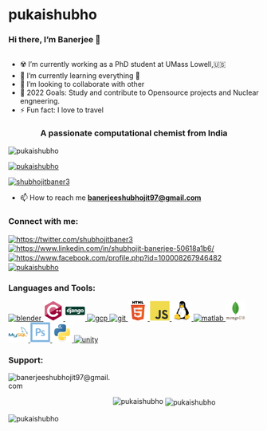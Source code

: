 # pukaishubho
### Hi there, I’m Banerjee 👋
## 
- ☢️ I’m currently working as a PhD student at UMass Lowell,🇺🇸
- 🌱 I’m currently learning everything 🤣
- 👯 I’m looking to collaborate with other
- 🥅 2022 Goals: Study and contribute to Opensource projects and Nuclear engneering.
- ⚡ Fun fact: I love to travel



<h3 align="center">A passionate computational chemist from India</h3>

<p align="left"> <img src="https://komarev.com/ghpvc/?username=pukaishubho&label=Profile%20views&color=0e75b6&style=flat" alt="pukaishubho" /> </p>

<p align="left"> <a href="https://github.com/ryo-ma/github-profile-trophy"><img src="https://github-profile-trophy.vercel.app/?username=pukaishubho" alt="pukaishubho" /></a> </p>

<p align="left"> <a href="https://twitter.com/shubhojitbaner3" target="blank"><img src="https://img.shields.io/twitter/follow/shubhojitbaner3?logo=twitter&style=for-the-badge" alt="shubhojitbaner3" /></a> </p>

- 📫 How to reach me **banerjeeshubhojit97@gmail.com**

<h3 align="left">Connect with me:</h3>
<p align="left">
<a href="https://twitter.com/shubhojitbaner3" target="blank"><img align="center" src="https://raw.githubusercontent.com/rahuldkjain/github-profile-readme-generator/master/src/images/icons/Social/twitter.svg" alt="https://twitter.com/shubhojitbaner3" height="30" width="40" /></a>
<a href="https://linkedin.com/in/https://www.linkedin.com/in/shubhojit-banerjee-50618a1b6/" target="blank"><img align="center" src="https://raw.githubusercontent.com/rahuldkjain/github-profile-readme-generator/master/src/images/icons/Social/linked-in-alt.svg" alt="https://www.linkedin.com/in/shubhojit-banerjee-50618a1b6/" height="30" width="40" /></a>
<a href="https://fb.com/https://www.facebook.com/profile.php?id=100008267946482" target="blank"><img align="center" src="https://raw.githubusercontent.com/rahuldkjain/github-profile-readme-generator/master/src/images/icons/Social/facebook.svg" alt="https://www.facebook.com/profile.php?id=100008267946482" height="30" width="40" /></a>
<a href="https://instagram.com/pukaishubho" target="blank"><img align="center" src="https://raw.githubusercontent.com/rahuldkjain/github-profile-readme-generator/master/src/images/icons/Social/instagram.svg" alt="pukaishubho" height="30" width="40" /></a>
</p>

<h3 align="left">Languages and Tools:</h3>
<p align="left"> <a href="https://www.blender.org/" target="_blank"> <img src="https://download.blender.org/branding/community/blender_community_badge_white.svg" alt="blender" width="40" height="40"/> </a> <a href="https://www.w3schools.com/cpp/" target="_blank"> <img src="https://raw.githubusercontent.com/devicons/devicon/master/icons/cplusplus/cplusplus-original.svg" alt="cplusplus" width="40" height="40"/> </a> <a href="https://www.djangoproject.com/" target="_blank"> <img src="https://raw.githubusercontent.com/devicons/devicon/master/icons/django/django-original.svg" alt="django" width="40" height="40"/> </a> <a href="https://cloud.google.com" target="_blank"> <img src="https://www.vectorlogo.zone/logos/google_cloud/google_cloud-icon.svg" alt="gcp" width="40" height="40"/> </a> <a href="https://git-scm.com/" target="_blank"> <img src="https://www.vectorlogo.zone/logos/git-scm/git-scm-icon.svg" alt="git" width="40" height="40"/> </a> <a href="https://www.w3.org/html/" target="_blank"> <img src="https://raw.githubusercontent.com/devicons/devicon/master/icons/html5/html5-original-wordmark.svg" alt="html5" width="40" height="40"/> </a> <a href="https://developer.mozilla.org/en-US/docs/Web/JavaScript" target="_blank"> <img src="https://raw.githubusercontent.com/devicons/devicon/master/icons/javascript/javascript-original.svg" alt="javascript" width="40" height="40"/> </a> <a href="https://www.linux.org/" target="_blank"> <img src="https://raw.githubusercontent.com/devicons/devicon/master/icons/linux/linux-original.svg" alt="linux" width="40" height="40"/> </a> <a href="https://www.mathworks.com/" target="_blank"> <img src="https://upload.wikimedia.org/wikipedia/commons/2/21/Matlab_Logo.png" alt="matlab" width="40" height="40"/> </a> <a href="https://www.mongodb.com/" target="_blank"> <img src="https://raw.githubusercontent.com/devicons/devicon/master/icons/mongodb/mongodb-original-wordmark.svg" alt="mongodb" width="40" height="40"/> </a> <a href="https://www.mysql.com/" target="_blank"> <img src="https://raw.githubusercontent.com/devicons/devicon/master/icons/mysql/mysql-original-wordmark.svg" alt="mysql" width="40" height="40"/> </a> <a href="https://www.photoshop.com/en" target="_blank"> <img src="https://raw.githubusercontent.com/devicons/devicon/master/icons/photoshop/photoshop-line.svg" alt="photoshop" width="40" height="40"/> </a> <a href="https://www.python.org" target="_blank"> <img src="https://raw.githubusercontent.com/devicons/devicon/master/icons/python/python-original.svg" alt="python" width="40" height="40"/> </a> <a href="https://unity.com/" target="_blank"> <img src="https://www.vectorlogo.zone/logos/unity3d/unity3d-icon.svg" alt="unity" width="40" height="40"/> </a> </p>

<h3 align="left">Support:</h3>
<p><a href="https://www.buymeacoffee.com/banerjeeshubhojit97@gmail.com"> <img align="left" src="https://cdn.buymeacoffee.com/buttons/v2/default-yellow.png" height="50" width="210" alt="banerjeeshubhojit97@gmail.com" /></a></p><br><br>

<p><img align="left" src="https://github-readme-stats.vercel.app/api/top-langs?username=pukaishubho&show_icons=true&locale=en&layout=compact" alt="pukaishubho" /></p>

<p>&nbsp;<img align="center" src="https://github-readme-stats.vercel.app/api?username=pukaishubho&show_icons=true&locale=en" alt="pukaishubho" /></p>

<p><img align="center" src="https://github-readme-streak-stats.herokuapp.com/?user=pukaishubho&" alt="pukaishubho" /></p>
